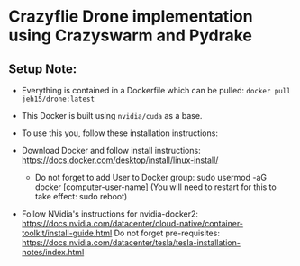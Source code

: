 # Crazyflie Drone implementation using Crazyswarm and Pydrake

## Setup Note:

* Everything is contained in a Dockerfile which can be pulled: ``docker pull jeh15/drone:latest``
* This Docker is built using ``nvidia/cuda`` as a base.
* To use this you, follow these installation instructions:

* Download Docker and follow install instructions: https://docs.docker.com/desktop/install/linux-install/
    * Do not forget to add User to Docker group: sudo usermod -aG docker [computer-user-name]
    (You will need to restart for this to take effect: sudo reboot)
    
* Follow NVidia's instructions for nvidia-docker2: https://docs.nvidia.com/datacenter/cloud-native/container-toolkit/install-guide.html
    Do not forget pre-requisites: https://docs.nvidia.com/datacenter/tesla/tesla-installation-notes/index.html
